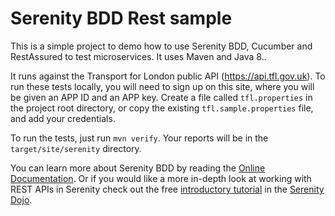# Serenity BDD Rest sample

This is a simple project to demo how to use Serenity BDD, Cucumber and RestAssured to test microservices. It uses Maven and Java 8..

It runs against the Transport for London public API (https://api.tfl.gov.uk). To run these tests locally, you will need to sign up on this site, where you will be given an APP ID and an APP key. Create a file called `tfl.properties` in the project root directory, or copy the existing `tfl.sample.properties` file, and add your credentials.

To run the tests, just run `mvn verify`. Your reports will be in the `target/site/serenity` directory.

You can learn more about Serenity BDD by reading the [Online Documentation](https://serenity-bdd.github.io/theserenitybook/latest/index.html). Or if you would like a more in-depth look at working with REST APIs in Serenity check out the free [introductory tutorial](http://serenitydojo.teachable.com/p/testing-rest-apis-with-serenity-bdd-and-restassured-free-sample) in the [Serenity Dojo](https://serenitydojo.teachable.com/p/the-programme).
